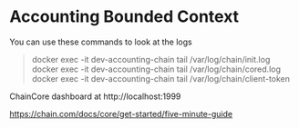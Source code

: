 # Accounting Bounded Context


You can use these commands to look at the logs
> docker exec -it dev-accounting-chain tail /var/log/chain/init.log </br>
> docker exec -it dev-accounting-chain tail /var/log/chain/cored.log </br>
> docker exec -it dev-accounting-chain tail /var/log/chain/client-token

ChainCore dashboard at http://localhost:1999

https://chain.com/docs/core/get-started/five-minute-guide